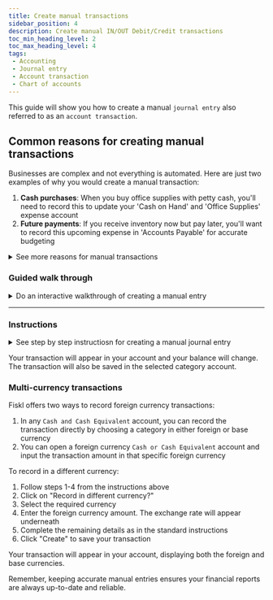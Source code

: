 ```yaml
---
title: Create manual transactions
sidebar_position: 4
description: Create manual IN/OUT Debit/Credit transactions
toc_min_heading_level: 2
toc_max_heading_level: 4
tags:
 - Accounting
 - Journal entry
 - Account transaction
 - Chart of accounts
---
```

This guide will show you how to create a manual `journal entry` also referred to as an `account transaction`.

## Common reasons for creating manual transactions

Businesses are complex and not everything is automated. Here are just two examples of why you would create a manual transaction:

1. **Cash purchases**: When you buy office supplies with petty cash, you'll need to record this to update your 'Cash on Hand' and 'Office Supplies' expense account
2. **Future payments**: If you receive inventory now but pay later, you'll want to record this upcoming expense in 'Accounts Payable' for accurate budgeting

<details>
<summary>See more reasons for manual transactions </summary>

1. Recording cash transactions - Essential for keeping an accurate record of cash flows that aren't processed through electronic means, such as petty cash expenses
2. Adjusting entries at month-end or year-end - Crucial for ensuring financial statements reflect the correct revenues and expenses within the appropriate accounting period
3. Depreciation of assets - Important for reflecting the consumption of the economic benefits of fixed assets over their useful lives
4. Accruals for unpaid expenses or unearned revenue - Necessary for compliance with the accrual basis of accounting, ensuring expenses and revenues are matched to the period in which they are incurred or earned, regardless of cash movement
5. Recording non-monetary transactions like bartering - Important for capturing the exchange of goods or services where no cash is involved, affecting the financial position and performance of the business
6. Correcting errors in previously recorded transactions - Critical for maintaining the integrity and accuracy of accounting records
7. Creating Opening and Closing balances - Fundamental for starting new accounting periods correctly and closing out the books at period end

</details>

### Guided walk through

<details>
<summary>Do an interactive walkthrough of creating a manual entry</summary>

<div style={{ position: 'relative', paddingBottom: '56.25%', height: 0, width: '100%' }}>
<iframe
style={{ position: 'absolute', top: 0, left: 0, width: '100%', height: '100%', border: 0 }}
src="https://demo.fiskl.com/e/clzo5r09n0001me0cc2itnijh/tour"
allowFullScreen
webkitallowfullscreen="true"
mozallowfullscreen="true"
allowtransparency="true"
></iframe>
</div>
</details>

---

### Instructions

<details>
<summary>See step by step instructiosn for creating a manual journal entry</summary>

1. Navigate using the left menu to `Accounting > Chart of Accounts`
1. Choose `Assets > Cash & Cash Equivalents` to expand and see all of its accounts (As the business owner you would typically be adding journal entries directly to their accounts in `Cash & Cash Equivalents` and `Credit Cards`)
1. Select the account you are adding the transaction to
1. Choose if you want to Debit or Credit the account. When working from what we term the `money accounts` it can be useful to use the IN/OUT notion of money flowing into or out of the account
1. Enter a name for your transaction
1. Assign a category by selecting an available category from the category selector
1. You can add a tax, create a new tax or leave empty if there was no tax
1. Enter the transaction amount
1. Select client and vendor if this transaction is associated with either or both
1. Click on the # icon to add a reference number if needed
1. To add an attachment, click on the paperclip icon
1. Click "Create" to save your transaction

</details>

Your transaction will appear in your account and your balance will change. The transaction will also be saved in the selected category account.

### Multi-currency transactions

Fiskl offers two ways to record foreign currency transactions:

1. In any `Cash and Cash Equivalent` account, you can record the transaction directly by choosing a category in either foreign or base currency
1. You can open a foreign currency `Cash or Cash Equivalent` account and input the transaction amount in that specific foreign currency

To record in a different currency:

1. Follow steps 1-4 from the instructions above
1. Click on "Record in different currency?"
1. Select the required currency
1. Enter the foreign currency amount. The exchange rate will appear underneath
1. Complete the remaining details as in the standard instructions
1. Click "Create" to save your transaction

Your transaction will appear in your account, displaying both the foreign and base currencies.

Remember, keeping accurate manual entries ensures your financial reports are always up-to-date and reliable.

